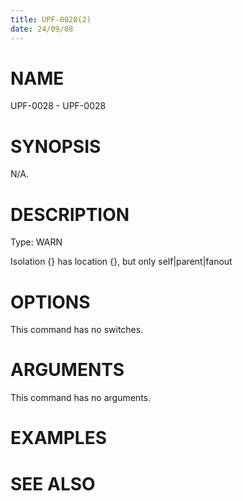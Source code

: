```yaml
---
title: UPF-0028(2)
date: 24/09/08
---
```


# NAME

UPF-0028 - UPF-0028

# SYNOPSIS

N/A.

# DESCRIPTION

Type: WARN

Isolation {} has location {}, but only self|parent|fanout

# OPTIONS

This command has no switches.

# ARGUMENTS

This command has no arguments.

# EXAMPLES

# SEE ALSO
